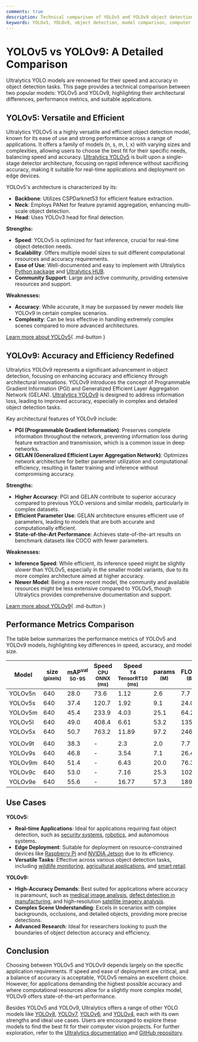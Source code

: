 ```yaml
---
comments: true
description: Technical comparison of YOLOv5 and YOLOv9 object detection models, including architecture, performance, and use cases.
keywords: YOLOv5, YOLOv9, object detection, model comparison, computer vision, Ultralytics
---
```


# YOLOv5 vs YOLOv9: A Detailed Comparison

Ultralytics YOLO models are renowned for their speed and accuracy in object detection tasks. This page provides a technical comparison between two popular models: YOLOv5 and YOLOv9, highlighting their architectural differences, performance metrics, and suitable applications.

<script async src="https://cdn.jsdelivr.net/npm/chart.js@3.9.1/dist/chart.min.js"></script>
<script defer src="../../javascript/benchmark.js"></script>

<canvas id="modelComparisonChart" width="1024" height="400" active-models='["YOLOv5", "YOLOv9"]'></canvas>

## YOLOv5: Versatile and Efficient

Ultralytics YOLOv5 is a highly versatile and efficient object detection model, known for its ease of use and strong performance across a range of applications. It offers a family of models (n, s, m, l, x) with varying sizes and complexities, allowing users to choose the best fit for their specific needs, balancing speed and accuracy. [Ultralytics YOLOv5](https://docs.ultralytics.com/models/yolov5/) is built upon a single-stage detector architecture, focusing on rapid inference without sacrificing accuracy, making it suitable for real-time applications and deployment on edge devices.

YOLOv5's architecture is characterized by its:

- **Backbone**: Utilizes CSPDarknet53 for efficient feature extraction.
- **Neck**: Employs PANet for feature pyramid aggregation, enhancing multi-scale object detection.
- **Head**: Uses YOLOv3 head for final detection.

**Strengths:**

- **Speed**: YOLOv5 is optimized for fast inference, crucial for real-time object detection needs.
- **Scalability**: Offers multiple model sizes to suit different computational resources and accuracy requirements.
- **Ease of Use**: Well-documented and easy to implement with Ultralytics [Python package](https://pypi.org/project/ultralytics/) and [Ultralytics HUB](https://www.ultralytics.com/hub).
- **Community Support**: Large and active community, providing extensive resources and support.

**Weaknesses:**

- **Accuracy**: While accurate, it may be surpassed by newer models like YOLOv9 in certain complex scenarios.
- **Complexity**: Can be less effective in handling extremely complex scenes compared to more advanced architectures.

[Learn more about YOLOv5](https://docs.ultralytics.com/models/yolov5/){ .md-button }

## YOLOv9: Accuracy and Efficiency Redefined

Ultralytics YOLOv9 represents a significant advancement in object detection, focusing on enhancing accuracy and efficiency through architectural innovations. YOLOv9 introduces the concept of Programmable Gradient Information (PGI) and Generalized Efficient Layer Aggregation Network (GELAN). [Ultralytics YOLOv9](https://docs.ultralytics.com/models/yolov9/) is designed to address information loss, leading to improved accuracy, especially in complex and detailed object detection tasks.

Key architectural features of YOLOv9 include:

- **PGI (Programmable Gradient Information)**: Preserves complete information throughout the network, preventing information loss during feature extraction and transmission, which is a common issue in deep networks.
- **GELAN (Generalized Efficient Layer Aggregation Network)**: Optimizes network architecture for better parameter utilization and computational efficiency, resulting in faster training and inference without compromising accuracy.

**Strengths:**

- **Higher Accuracy**: PGI and GELAN contribute to superior accuracy compared to previous YOLO versions and similar models, particularly in complex datasets.
- **Efficient Parameter Use**: GELAN architecture ensures efficient use of parameters, leading to models that are both accurate and computationally efficient.
- **State-of-the-Art Performance**: Achieves state-of-the-art results on benchmark datasets like COCO with fewer parameters.

**Weaknesses:**

- **Inference Speed**: While efficient, its inference speed might be slightly slower than YOLOv5, especially in the smaller model variants, due to its more complex architecture aimed at higher accuracy.
- **Newer Model**: Being a more recent model, the community and available resources might be less extensive compared to YOLOv5, though Ultralytics provides comprehensive documentation and support.

[Learn more about YOLOv9](https://docs.ultralytics.com/models/yolov9/){ .md-button }

## Performance Metrics Comparison

The table below summarizes the performance metrics of YOLOv5 and YOLOv9 models, highlighting key differences in speed, accuracy, and model size.

| Model   | size<br><sup>(pixels) | mAP<sup>val<br>50-95 | Speed<br><sup>CPU ONNX<br>(ms) | Speed<br><sup>T4 TensorRT10<br>(ms) | params<br><sup>(M) | FLOPs<br><sup>(B) |
| ------- | --------------------- | -------------------- | ------------------------------ | ----------------------------------- | ------------------ | ----------------- |
| YOLOv5n | 640                   | 28.0                 | 73.6                           | 1.12                                | 2.6                | 7.7               |
| YOLOv5s | 640                   | 37.4                 | 120.7                          | 1.92                                | 9.1                | 24.0              |
| YOLOv5m | 640                   | 45.4                 | 233.9                          | 4.03                                | 25.1               | 64.2              |
| YOLOv5l | 640                   | 49.0                 | 408.4                          | 6.61                                | 53.2               | 135.0             |
| YOLOv5x | 640                   | 50.7                 | 763.2                          | 11.89                               | 97.2               | 246.4             |
|         |                       |                      |                                |                                     |                    |                   |
| YOLOv9t | 640                   | 38.3                 | -                              | 2.3                                 | 2.0                | 7.7               |
| YOLOv9s | 640                   | 46.8                 | -                              | 3.54                                | 7.1                | 26.4              |
| YOLOv9m | 640                   | 51.4                 | -                              | 6.43                                | 20.0               | 76.3              |
| YOLOv9c | 640                   | 53.0                 | -                              | 7.16                                | 25.3               | 102.1             |
| YOLOv9e | 640                   | 55.6                 | -                              | 16.77                               | 57.3               | 189.0             |

## Use Cases

**YOLOv5:**

- **Real-time Applications**: Ideal for applications requiring fast object detection, such as [security systems](https://www.ultralytics.com/blog/computer-vision-for-theft-prevention-enhancing-security), [robotics](https://www.ultralytics.com/glossary/robotics), and autonomous systems.
- **Edge Deployment**: Suitable for deployment on resource-constrained devices like [Raspberry Pi](https://docs.ultralytics.com/guides/raspberry-pi/) and [NVIDIA Jetson](https://docs.ultralytics.com/guides/nvidia-jetson/) due to its efficiency.
- **Versatile Tasks**: Effective across various object detection tasks, including [wildlife monitoring](https://www.ultralytics.com/blog/yolovme-colony-counting-smear-evaluation-and-wildlife-detection), [agricultural applications](https://www.ultralytics.com/solutions/ai-in-agriculture), and [smart retail](https://www.ultralytics.com/blog/ai-for-smarter-retail-inventory-management).

**YOLOv9:**

- **High-Accuracy Demands**: Best suited for applications where accuracy is paramount, such as [medical image analysis](https://www.ultralytics.com/glossary/medical-image-analysis), [defect detection in manufacturing](https://www.ultralytics.com/solutions/ai-in-manufacturing), and high-resolution [satellite imagery analysis](https://www.ultralytics.com/blog/using-computer-vision-to-analyse-satellite-imagery).
- **Complex Scene Understanding**: Excels in scenarios with complex backgrounds, occlusions, and detailed objects, providing more precise detections.
- **Advanced Research**: Ideal for researchers looking to push the boundaries of object detection accuracy and efficiency.

## Conclusion

Choosing between YOLOv5 and YOLOv9 depends largely on the specific application requirements. If speed and ease of deployment are critical, and a balance of accuracy is acceptable, YOLOv5 remains an excellent choice. However, for applications demanding the highest possible accuracy and where computational resources allow for a slightly more complex model, YOLOv9 offers state-of-the-art performance.

Besides YOLOv5 and YOLOv9, Ultralytics offers a range of other YOLO models like [YOLOv8](https://www.ultralytics.com/yolo), [YOLOv7](https://docs.ultralytics.com/models/yolov7/), [YOLOv6](https://docs.ultralytics.com/models/yolov6/), and [YOLOv4](https://docs.ultralytics.com/models/yolov4/), each with its own strengths and ideal use cases. Users are encouraged to explore these models to find the best fit for their computer vision projects. For further exploration, refer to the [Ultralytics documentation](https://docs.ultralytics.com/guides/) and [GitHub repository](https://github.com/ultralytics/ultralytics).

